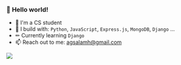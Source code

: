 ### 👋 **Hello world!** 


- 🏢 I'm a CS student
- 🧰 I build with: `Python`, `JavaScript`, `Express.js`, `MongoDB`, `Django` ...
- ✏ Currently learning `Django`
- 📫 Reach out to me: agsalamh@gmail.com

[<img src="https://img.shields.io/badge/linkedin-%230077B5.svg?&style=for-the-badge&logo=linkedin&logoColor=white" />](https://www.linkedin.com/in/agsalamh/)
